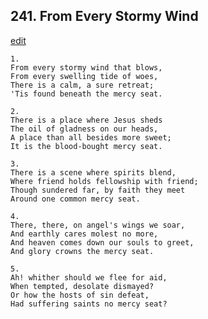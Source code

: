 
## 241.  From Every Stormy Wind
[edit](https://docs.google.com/document/d/1yhtT9SL0Ibe52Qz8wLI3xzTKWTXbke__/edit?mode=html)




    1.
    From every stormy wind that blows, 
    From every swelling tide of woes, 
    There is a calm, a sure retreat; 
    'Tis found beneath the mercy seat. 

    2.
    There is a place where Jesus sheds 
    The oil of gladness on our heads, 
    A place than all besides more sweet; 
    It is the blood-bought mercy seat. 

    3.
    There is a scene where spirits blend, 
    Where friend holds fellowship with friend; 
    Though sundered far, by faith they meet 
    Around one common mercy seat. 

    4.
    There, there, on angel's wings we soar, 
    And earthly cares molest no more, 
    And heaven comes down our souls to greet, 
    And glory crowns the mercy seat. 

    5.
    Ah! whither should we flee for aid, 
    When tempted, desolate dismayed? 
    Or how the hosts of sin defeat, 
    Had suffering saints no mercy seat?
